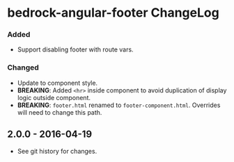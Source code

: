 # bedrock-angular-footer ChangeLog

### Added
- Support disabling footer with route vars.

### Changed
- Update to component style.
- **BREAKING**: Added `<hr>` inside component to avoid duplication of display
  logic outside component.
- **BREAKING**: `footer.html` renamed to `footer-component.html`. Overrides
  will need to change this path.

## 2.0.0 - 2016-04-19

- See git history for changes.
